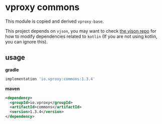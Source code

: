 # vproxy commons

This module is copied and derived `vproxy-base`.

This project depends on `vjson`, you may want to check [the vjson repo](https://github.com/wkgcass/vjson) for how to modify dependencies related to `kotlin` (If you are not using kotlin, you can ignore this).

## usage

**gradle**

```groovy
implementation 'io.vproxy:commons:1.3.4'
```

**maven**

```xml
<dependency>
  <groupId>io.vproxy</groupId>
  <artifactId>commons</artifactId>
  <version>1.3.4</version>
</dependency>
```
